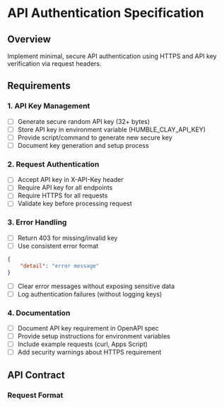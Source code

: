 # API Authentication Specification

## Overview
Implement minimal, secure API authentication using HTTPS and API key verification via request headers.

## Requirements

### 1. API Key Management
- [ ] Generate secure random API key (32+ bytes)
- [ ] Store API key in environment variable (HUMBLE_CLAY_API_KEY)
- [ ] Provide script/command to generate new secure key
- [ ] Document key generation and setup process

### 2. Request Authentication
- [ ] Accept API key in X-API-Key header
- [ ] Require API key for all endpoints
- [ ] Require HTTPS for all requests
- [ ] Validate key before processing request

### 3. Error Handling
- [ ] Return 403 for missing/invalid key
- [ ] Use consistent error format
```json
{
    "detail": "error message"
}
```
- [ ] Clear error messages without exposing sensitive data
- [ ] Log authentication failures (without logging keys)

### 4. Documentation
- [ ] Document API key requirement in OpenAPI spec
- [ ] Provide setup instructions for environment variables
- [ ] Include example requests (curl, Apps Script)
- [ ] Add security warnings about HTTPS requirement

## API Contract

### Request Format 